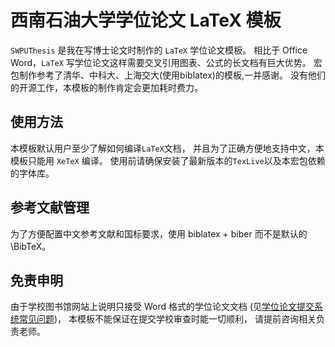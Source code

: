 # 西南石油大学学位论文 LaTeX 模板

`SWPUThesis` 是我在写博士论文时制作的 `LaTeX` 学位论文模板。
相比于 Office Word，`LaTeX` 写学位论文这样需要交叉引用图表、公式的长文档有巨大优势。
宏包制作参考了清华、中科大、上海交大(使用biblatex)的模板,一并感谢。
没有他们的开源工作，本模板的制作肯定会更加耗时费力。

## 使用方法

本模板默认用户至少了解如何编译`LaTeX`文档，
并且为了正确方便地支持中文，本模板只能用 `XeTeX` 编译。
使用前请确保安装了最新版本的`TexLive`以及本宏包依赖的字体库。

## 参考文献管理

为了方便配置中文参考文献和国标要求，使用 biblatex + biber 而不是默认的\BibTeX。

## 免责申明

由于学校图书馆网站上说明只接受 Word 格式的学位论文文档
(见[学位论文提交系统常见问题](https://lib.swpu.edu.cn/95_80/mason/0317x/faq.html?q=13#a))，
本模板不能保证在提交学校审查时能一切顺利，
请提前咨询相关负责老师。
